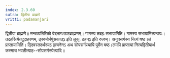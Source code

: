 ```yaml
---
index: 2.3.60
sutra: द्वितीया ब्राह्मणे
vritti: padamanjari
---
```


 द्वितीया ब्राह्मणे॥ मन्त्रव्यतिरिको वेदभागःऊउब्राह्मणम्। गामस्य तदहः सभायामिति। गामस्य सभायामित्यन्वयः। तदहरित्येतदुदाहरणम्, ठ्स्वमोर्नपुंसकात्ऽ इति लुक्, ठहन्ऽ इति रुत्वम्। अनुपसर्गस्य नित्यं षष्ठ।लं प्राप्तायामिति। ठ्दिवस्तदर्थस्यऽ इत्यनेनऽ अथ सोपसर्गस्यापि पूर्वेण षष्ठ।लमपि प्राप्तायां नित्यद्वितीयार्थं कस्मान्न भवतीत्याह--सोपसर्गस्येत्यादि॥